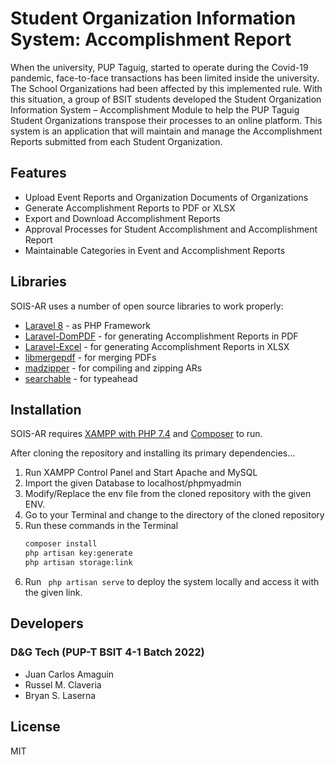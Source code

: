 # Student Organization Information System: Accomplishment Report

When the university, PUP Taguig, started to operate during the Covid-19 pandemic, face-to-face transactions has been limited inside the university. The School Organizations had been affected by this implemented rule. With this situation, a group of BSIT students developed the Student Organization Information System – Accomplishment Module to help the PUP Taguig Student Organizations transpose their processes to an online platform. This system is an application that will maintain and manage the Accomplishment Reports submitted from each Student Organization.

## Features

- Upload Event Reports and Organization Documents of Organizations
- Generate Accomplishment Reports to PDF or XLSX
- Export and Download Accomplishment Reports
- Approval Processes for Student Accomplishment and Accomplishment Report
- Maintainable Categories in Event and Accomplishment Reports

## Libraries

SOIS-AR uses a number of open source libraries to work properly:
- [Laravel 8](https://laravel.com/docs/8.x) - as PHP Framework
- [Laravel-DomPDF](https://github.com/barryvdh/laravel-dompdf) - for generating Accomplishment Reports in PDF
- [Laravel-Excel](https://github.com/SpartnerNL/Laravel-Excel) - for generating Accomplishment Reports in XLSX
- [libmergepdf](https://github.com/hanneskod/libmergepdf) - for merging PDFs
- [madzipper](https://github.com/madnest/madzipper) - for compiling and zipping ARs 
- [searchable](https://github.com/nicolaslopezj/searchable) - for typeahead

## Installation

SOIS-AR requires [XAMPP with PHP 7.4](https://www.apachefriends.org/download.html) and [Composer](https://getcomposer.org/download/) to run.

After cloning the repository and installing its primary dependencies...

1. Run XAMPP Control Panel and Start Apache and MySQL 
2. Import the given Database to localhost/phpmyadmin
2. Modify/Replace the env file from the cloned repository with the given ENV.
3. Go to your Terminal and change to the directory of the cloned repository
4. Run these commands in the Terminal
    ```sh
    composer install
    php artisan key:generate
    php artisan storage:link
    ```
5. Run ``` php artisan serve``` to deploy  the system locally and access it with the given link.

## Developers

### D&G Tech (PUP-T BSIT 4-1 Batch 2022)
- Juan Carlos Amaguin
- Russel M. Claveria
- Bryan S. Laserna

## License

MIT